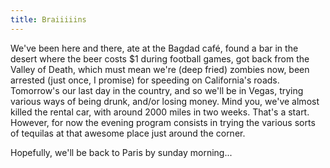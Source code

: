 ```yaml
---
title: Braiiiiins
---
```


We've been here and there, ate at the Bagdad café, found a bar in the desert
where the beer costs $1 during football games, got back from the Valley of
Death, which must mean we're (deep fried) zombies now, been arrested (just
once, I promise) for speeding on California's roads. Tomorrow's our last day
in the country, and so we'll be in Vegas, trying various ways of being drunk,
and/or losing money. Mind you, we've almost killed the rental car, with around
2000 miles in two weeks. That's a start. However, for now the evening program
consists in trying the various sorts of tequilas at that awesome place just
around the corner.

Hopefully, we'll be back to Paris by sunday morning...

